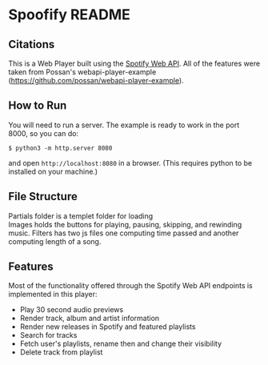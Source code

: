 Spoofify README
==================

## Citations
This is a Web Player built using the [Spotify Web API](https://developer.spotify.com/web-api/).
All of the features were taken from Possan's webapi-player-example (https://github.com/possan/webapi-player-example).

## How to Run
You will need to run a server. The example is ready to work in the port 8000, so you can do:

    $ python3 -m http.server 8080

and open `http://localhost:8080` in a browser. (This requires python to be installed on your machine.)

## File Structure
Partials folder is a templet folder for loading  
Images holds the buttons for playing, pausing, skipping, and rewinding music.
Filters has two js files one computing time passed and another computing length of a song.


## Features

Most of the functionality offered through the Spotify Web API endpoints is implemented in this player:
- Play 30 second audio previews
- Render track, album and artist information
- Render new releases in Spotify and featured playlists
- Search for tracks
- Fetch user's playlists, rename then and change their visibility
- Delete track from playlist
